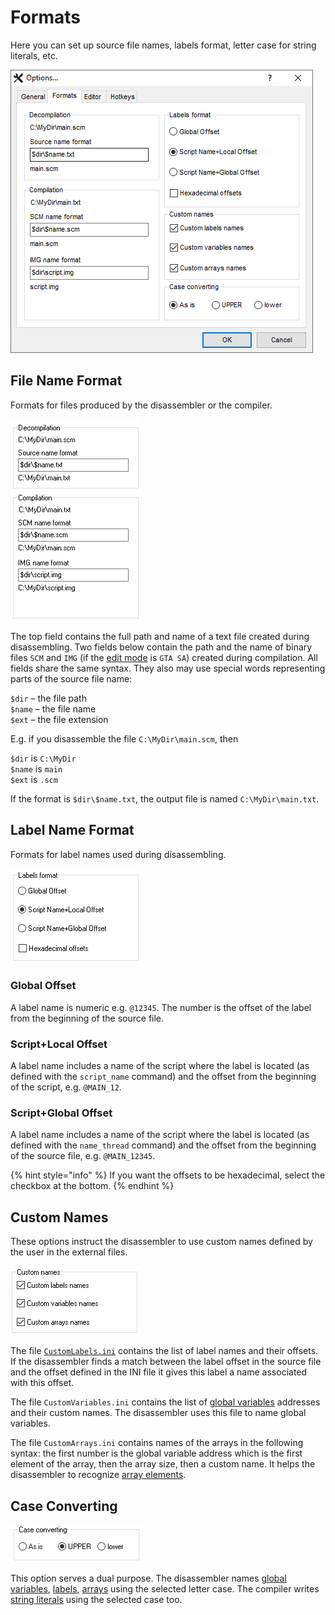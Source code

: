 # Formats

Here you can set up source file names, labels format, letter case for string literals, etc.

![](../../.gitbook/assets/options-format-en.png)

## File Name Format

Formats for files produced by the disassembler or the compiler.

![](../../.gitbook/assets/formats-files-en.png)

The top field contains the full path and name of a text file created during disassembling. Two fields below contain the path and the name of binary files `SCM` and `IMG` (if the [edit mode](../../edit-modes/) is `GTA SA`) created during compilation. All fields share the same syntax. They also may use special words representing parts of the source file name:

`$dir` – the file path \
`$name` – the file name \
`$ext` – the file extension

E.g. if you disassemble the file `C:\MyDir\main.scm`, then

`$dir` is `C:\MyDir` \
`$name` is `main` \
`$ext` is `.scm`&#x20;

If the format is `$dir\$name.txt`, the output file is named `C:\MyDir\main.txt`.

## Label Name Format

Formats for label names used during disassembling.

![](../../.gitbook/assets/formats-labels-en.png)

### Global Offset

A label name is numeric e.g. `@12345`. The number is the offset of the label from the beginning of the source file.

### Script+Local Offset

A label name includes a name of the script where the label is located (as defined with the `script_name` command) and the offset from the beginning of the script, e.g. `@MAIN_12`.

### Script+Global Offset

A label name includes a name of the script where the label is located (as defined with the `name_thread` command) and the offset from the beginning of the source file, e.g. `@MAIN_12345`.

{% hint style="info" %}
If you want the offsets to be hexadecimal, select the checkbox at the bottom.
{% endhint %}

## Custom Names

These options instruct the disassembler to use custom names defined by the user in the external files.

![](../../.gitbook/assets/formats-custom-names-en.png)

The file [`CustomLabels.ini`](../../edit-modes/customlabels.ini.md) contains the list of label names and their offsets. If the disassembler finds a match between the label offset in the source file and the offset defined in the INI file it gives this label a name associated with this offset.

The file `CustomVariables.ini` contains the list of [global variables](../../coding/variables.md#global-variables) addresses and their custom names. The disassembler uses this file to name global variables.

The file `CustomArrays.ini` contains names of the arrays in the following syntax: the first number is the global variable address which is the first element of the array, then the array size, then a custom name. It helps the disassembler to recognize [array elements](../../coding/arrays.md#using-constant-indexes).

## Case Converting

![](../../.gitbook/assets/formats-case-en.png)

This option serves a dual purpose. The disassembler names [global variables](../../coding/variables.md#global-variables), [labels](../../coding/data-types.md#labels), [arrays](../../coding/arrays.md) using the selected letter case. The compiler writes [string literals](../../coding/data-types.md#string-literals) using the selected case too.

